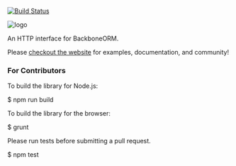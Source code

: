 [![Build Status](https://secure.travis-ci.org/vidigami/backbone-http.png)](http://travis-ci.org/vidigami/backbone-http)

![logo](https://github.com/vidigami/backbone-http/raw/master/media/logo.png)

An HTTP interface for BackboneORM.

Please [checkout the website](http://vidigami.github.io/backbone-orm/) for examples, documentation, and community!


### For Contributors

To build the library for Node.js:

  $ npm run build

To build the library for the browser:

  $ grunt

Please run tests before submitting a pull request.

  $ npm test
